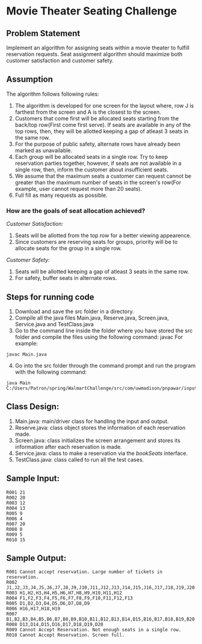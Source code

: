 # Movie Theater Seating Challenge

## Problem Statement
Implement an algorithm for assigning seats within a movie theater to fulfill reservation requests. Seat assignment algorithm should maximize both customer satisfaction and customer safety.

## Assumption
The algorithm follows following rules:
1. The algorithm is developed for one screen for the layout where, row J is farthest from the screen and A is the closest to the screen.
2. Customers that come first will be allocated seats starting from the back/top row(First come first serve). If seats are available in any of the top rows, then, they will be allotted keeping a gap of atleast 3 seats in the same row.
3. For the purpose of public safety, alternate rows have already been marked as unavailable.
4. Each group will be allocated seats in a single row. Try to keep reservation parties together, however, if seats are not available in a single row, then, inform the customer about insufficient seats.
5. We assume that the maximum seats a customer can request cannot be greater than the maximum number of seats in the screen's row(For example, user cannot request more than 20 seats). 
6. Full fill as many requests as possible.

### How are the goals of seat allocation achieved?

_Customer Satisfaction:_
1. Seats will be allotted from the top row for a better viewing appearence.
2. Since customers are reserving seats for groups, priority will be to allocate seats for the group in a single row.

_Customer Safety:_
1. Seats will be allotted keeping a gap of atleast 3 seats in the same row.
2. For safety, buffer seats in alternate rows.

## Steps for running code

1. Download and save the src folder in a directory.
2. Compile all the java files Main.java, Reserve.java, Screen.java, Service.java and TestClass.java
3. Go to the command line inside the folder where you have stored the src folder and compile the files using the following command: javac
For example:    
```
javac Main.java
```
4. Go into the src folder through the command prompt and run the program with the following command:   
```
java Main C:/Users/Patron/spring/WalmartChallenge/src/com/uwmadison/pnpawar/input.txt
```

## Class Design:

1. Main.java: main/driver class for handling the input and output.
2. Reserve.java: class object stores the information of each reservation made.
3. Screen.java: class initializes the screen arrangement and stores its information after each reservation is made.
4. Service.java: class to make a reservation via the _bookSeats_ interface.
5. TestClass.java: class called to run all the test cases.

## Sample Input:
```
R001 21
R002 20
R003 12
R004 13
R005 9
R006 4
R007 20
R008 8
R009 5
R010 15
```

## Sample Output:
```
R001 Cannot accept reservation. Large number of tickets in reservation.
R002 J1,J2,J3,J4,J5,J6,J7,J8,J9,J10,J11,J12,J13,J14,J15,J16,J17,J18,J19,J20
R003 H1,H2,H3,H4,H5,H6,H7,H8,H9,H10,H11,H12
R004 F1,F2,F3,F4,F5,F6,F7,F8,F9,F10,F11,F12,F13
R005 D1,D2,D3,D4,D5,D6,D7,D8,D9
R006 H16,H17,H18,H19
R007 B1,B2,B3,B4,B5,B6,B7,B8,B9,B10,B11,B12,B13,B14,B15,B16,B17,B18,B19,B20
R008 D13,D14,D15,D16,D17,D18,D19,D20
R009 Cannot Accept Reservation. Not enough seats in a single row.
R010 Cannot Accept Reservation. Screen full.
```
